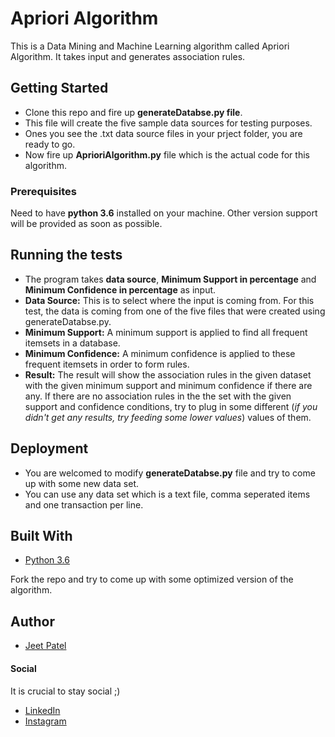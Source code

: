 # Apriori Algorithm
This is a Data Mining and Machine Learning algorithm called Apriori Algorithm. It takes input and generates association rules.

## Getting Started

* Clone this repo and fire up **generateDatabse.py file**. 
* This file will create the five sample data sources for testing purposes. 
* Ones you see the .txt data source files in your prject folder, you are ready to go.   
* Now fire up **AprioriAlgorithm.py** file which is the actual code for this algorithm.

### Prerequisites

Need to have **python 3.6** installed on your machine. Other version support will be provided as soon as possible.


## Running the tests

* The program takes **data source**, **Minimum Support in percentage** and **Minimum Confidence in percentage** as input.
* **Data Source:** This is to select where the input is coming from. For this test, the data is coming from one of the five files that were created using generateDatabse.py.
* **Minimum Support:** A minimum support is applied to find all frequent itemsets in a database.
* **Minimum Confidence:** A minimum confidence is applied to these frequent itemsets in order to form rules.
* **Result:** The result will show the association rules in the given dataset with the given minimum support and minimum confidence if there are any. If there are no association rules in the the set with the given support and confidence conditions, try to plug in some different (*if you didn't get any results, try feeding some lower values*) values of them.

## Deployment

* You are welcomed to modify **generateDatabse.py** file and try to come up with some new data set. 
* You can use any data set which is a text file, comma seperated items and one transaction per line.

## Built With

* [Python 3.6](https://www.python.org/downloads/release/python-360/)


Fork the repo and try to come up with some optimized version of the algorithm.

## Author

* [Jeet Patel](https://github.com/MrPatel95)



#### Social
It is crucial to stay social ;)
* [LinkedIn](https://www.linkedin.com/in/jeet-patel-13aa27113/)
* [Instagram](https://instagram.com/gujju.chokro/)
